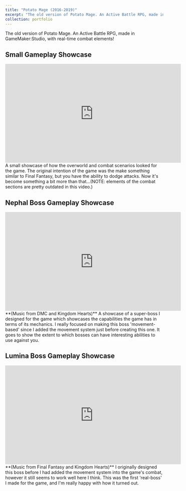 ```yaml
---
title: "Potato Mage (2016-2019)"
excerpt: "The old version of Potato Mage. An Active Battle RPG, made in GameMaker:Studio, with real-time combat elements! <br/><img src='/images/PotatoGMS/pot_gms_000.png'>"
collection: portfolio
---
```

The old version of Potato Mage. An Active Battle RPG, made in GameMaker:Studio, with real-time combat elements!

Small Gameplay Showcase
------
<iframe width="560" height="315" src="https://www.youtube.com/embed/-B6yFZI_vXw" title="YouTube video player" frameborder="0" allow="accelerometer; autoplay; clipboard-write; encrypted-media; gyroscope; picture-in-picture" allowfullscreen></iframe>
A small showcase of how the overworld and combat scenarios looked for the game. The original intention of the game was the make something similar to Final Fantasy, but you have the ability to dodge attacks. Now it's become something a bit more than that...(NOTE: elements of the combat sections are pretty outdated in this video.)

Nephal Boss Gameplay Showcase
------
<iframe width="560" height="315" src="https://www.youtube.com/embed/8TZLEREtEE0" title="YouTube video player" frameborder="0" allow="accelerometer; autoplay; clipboard-write; encrypted-media; gyroscope; picture-in-picture" allowfullscreen></iframe>
**(Music from DMC and Kingdom Hearts)**
A showcase of a super-boss I designed for the game which showcases the capabilities the game has in terms of its mechanics. I really focused on making this boss 'movement-based' since I added the movement system just before creating this one. It goes to show the extent to which bosses can have interesting abilities to use against you.

Lumina Boss Gameplay Showcase
------
<iframe width="560" height="315" src="https://www.youtube.com/embed/JkUkLPzQDUg" title="YouTube video player" frameborder="0" allow="accelerometer; autoplay; clipboard-write; encrypted-media; gyroscope; picture-in-picture" allowfullscreen></iframe>
**(Music from Final Fantasy and Kingdom Hearts)**
I originally designed this boss before I had added the movement system into the game's combat, however it still seems to work well here I think. This was the first 'real-boss' I made for the game, and I'm really happy with how it turned out.